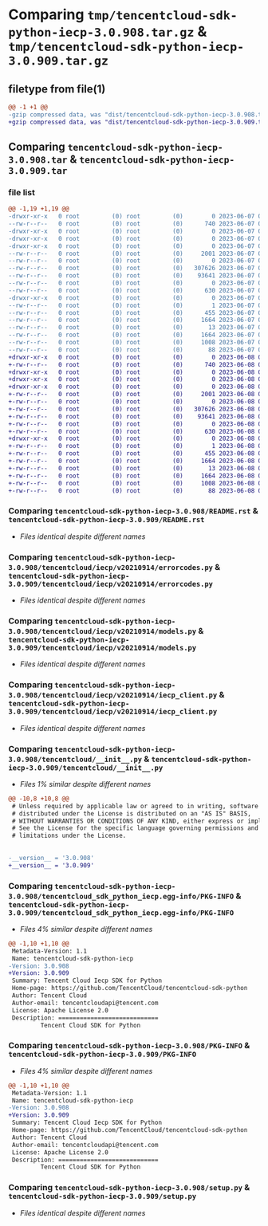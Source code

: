 # Comparing `tmp/tencentcloud-sdk-python-iecp-3.0.908.tar.gz` & `tmp/tencentcloud-sdk-python-iecp-3.0.909.tar.gz`

## filetype from file(1)

```diff
@@ -1 +1 @@
-gzip compressed data, was "dist/tencentcloud-sdk-python-iecp-3.0.908.tar", last modified: Wed Jun  7 00:26:13 2023, max compression
+gzip compressed data, was "dist/tencentcloud-sdk-python-iecp-3.0.909.tar", last modified: Thu Jun  8 00:27:03 2023, max compression
```

## Comparing `tencentcloud-sdk-python-iecp-3.0.908.tar` & `tencentcloud-sdk-python-iecp-3.0.909.tar`

### file list

```diff
@@ -1,19 +1,19 @@
-drwxr-xr-x   0 root         (0) root         (0)        0 2023-06-07 00:26:13.000000 tencentcloud-sdk-python-iecp-3.0.908/
--rw-r--r--   0 root         (0) root         (0)      740 2023-06-07 00:26:13.000000 tencentcloud-sdk-python-iecp-3.0.908/README.rst
-drwxr-xr-x   0 root         (0) root         (0)        0 2023-06-07 00:26:13.000000 tencentcloud-sdk-python-iecp-3.0.908/tencentcloud/
-drwxr-xr-x   0 root         (0) root         (0)        0 2023-06-07 00:26:13.000000 tencentcloud-sdk-python-iecp-3.0.908/tencentcloud/iecp/
-drwxr-xr-x   0 root         (0) root         (0)        0 2023-06-07 00:26:13.000000 tencentcloud-sdk-python-iecp-3.0.908/tencentcloud/iecp/v20210914/
--rw-r--r--   0 root         (0) root         (0)     2001 2023-06-07 00:26:13.000000 tencentcloud-sdk-python-iecp-3.0.908/tencentcloud/iecp/v20210914/errorcodes.py
--rw-r--r--   0 root         (0) root         (0)        0 2023-06-07 00:26:13.000000 tencentcloud-sdk-python-iecp-3.0.908/tencentcloud/iecp/v20210914/__init__.py
--rw-r--r--   0 root         (0) root         (0)   307626 2023-06-07 00:26:13.000000 tencentcloud-sdk-python-iecp-3.0.908/tencentcloud/iecp/v20210914/models.py
--rw-r--r--   0 root         (0) root         (0)    93641 2023-06-07 00:26:13.000000 tencentcloud-sdk-python-iecp-3.0.908/tencentcloud/iecp/v20210914/iecp_client.py
--rw-r--r--   0 root         (0) root         (0)        0 2023-06-07 00:26:13.000000 tencentcloud-sdk-python-iecp-3.0.908/tencentcloud/iecp/__init__.py
--rw-r--r--   0 root         (0) root         (0)      630 2023-06-07 00:26:13.000000 tencentcloud-sdk-python-iecp-3.0.908/tencentcloud/__init__.py
-drwxr-xr-x   0 root         (0) root         (0)        0 2023-06-07 00:26:13.000000 tencentcloud-sdk-python-iecp-3.0.908/tencentcloud_sdk_python_iecp.egg-info/
--rw-r--r--   0 root         (0) root         (0)        1 2023-06-07 00:26:13.000000 tencentcloud-sdk-python-iecp-3.0.908/tencentcloud_sdk_python_iecp.egg-info/dependency_links.txt
--rw-r--r--   0 root         (0) root         (0)      455 2023-06-07 00:26:13.000000 tencentcloud-sdk-python-iecp-3.0.908/tencentcloud_sdk_python_iecp.egg-info/SOURCES.txt
--rw-r--r--   0 root         (0) root         (0)     1664 2023-06-07 00:26:13.000000 tencentcloud-sdk-python-iecp-3.0.908/tencentcloud_sdk_python_iecp.egg-info/PKG-INFO
--rw-r--r--   0 root         (0) root         (0)       13 2023-06-07 00:26:13.000000 tencentcloud-sdk-python-iecp-3.0.908/tencentcloud_sdk_python_iecp.egg-info/top_level.txt
--rw-r--r--   0 root         (0) root         (0)     1664 2023-06-07 00:26:13.000000 tencentcloud-sdk-python-iecp-3.0.908/PKG-INFO
--rw-r--r--   0 root         (0) root         (0)     1008 2023-06-07 00:26:13.000000 tencentcloud-sdk-python-iecp-3.0.908/setup.py
--rw-r--r--   0 root         (0) root         (0)       88 2023-06-07 00:26:13.000000 tencentcloud-sdk-python-iecp-3.0.908/setup.cfg
+drwxr-xr-x   0 root         (0) root         (0)        0 2023-06-08 00:27:03.000000 tencentcloud-sdk-python-iecp-3.0.909/
+-rw-r--r--   0 root         (0) root         (0)      740 2023-06-08 00:27:02.000000 tencentcloud-sdk-python-iecp-3.0.909/README.rst
+drwxr-xr-x   0 root         (0) root         (0)        0 2023-06-08 00:27:03.000000 tencentcloud-sdk-python-iecp-3.0.909/tencentcloud/
+drwxr-xr-x   0 root         (0) root         (0)        0 2023-06-08 00:27:03.000000 tencentcloud-sdk-python-iecp-3.0.909/tencentcloud/iecp/
+drwxr-xr-x   0 root         (0) root         (0)        0 2023-06-08 00:27:03.000000 tencentcloud-sdk-python-iecp-3.0.909/tencentcloud/iecp/v20210914/
+-rw-r--r--   0 root         (0) root         (0)     2001 2023-06-08 00:27:02.000000 tencentcloud-sdk-python-iecp-3.0.909/tencentcloud/iecp/v20210914/errorcodes.py
+-rw-r--r--   0 root         (0) root         (0)        0 2023-06-08 00:27:02.000000 tencentcloud-sdk-python-iecp-3.0.909/tencentcloud/iecp/v20210914/__init__.py
+-rw-r--r--   0 root         (0) root         (0)   307626 2023-06-08 00:27:02.000000 tencentcloud-sdk-python-iecp-3.0.909/tencentcloud/iecp/v20210914/models.py
+-rw-r--r--   0 root         (0) root         (0)    93641 2023-06-08 00:27:02.000000 tencentcloud-sdk-python-iecp-3.0.909/tencentcloud/iecp/v20210914/iecp_client.py
+-rw-r--r--   0 root         (0) root         (0)        0 2023-06-08 00:27:02.000000 tencentcloud-sdk-python-iecp-3.0.909/tencentcloud/iecp/__init__.py
+-rw-r--r--   0 root         (0) root         (0)      630 2023-06-08 00:27:02.000000 tencentcloud-sdk-python-iecp-3.0.909/tencentcloud/__init__.py
+drwxr-xr-x   0 root         (0) root         (0)        0 2023-06-08 00:27:03.000000 tencentcloud-sdk-python-iecp-3.0.909/tencentcloud_sdk_python_iecp.egg-info/
+-rw-r--r--   0 root         (0) root         (0)        1 2023-06-08 00:27:03.000000 tencentcloud-sdk-python-iecp-3.0.909/tencentcloud_sdk_python_iecp.egg-info/dependency_links.txt
+-rw-r--r--   0 root         (0) root         (0)      455 2023-06-08 00:27:03.000000 tencentcloud-sdk-python-iecp-3.0.909/tencentcloud_sdk_python_iecp.egg-info/SOURCES.txt
+-rw-r--r--   0 root         (0) root         (0)     1664 2023-06-08 00:27:03.000000 tencentcloud-sdk-python-iecp-3.0.909/tencentcloud_sdk_python_iecp.egg-info/PKG-INFO
+-rw-r--r--   0 root         (0) root         (0)       13 2023-06-08 00:27:03.000000 tencentcloud-sdk-python-iecp-3.0.909/tencentcloud_sdk_python_iecp.egg-info/top_level.txt
+-rw-r--r--   0 root         (0) root         (0)     1664 2023-06-08 00:27:03.000000 tencentcloud-sdk-python-iecp-3.0.909/PKG-INFO
+-rw-r--r--   0 root         (0) root         (0)     1008 2023-06-08 00:27:02.000000 tencentcloud-sdk-python-iecp-3.0.909/setup.py
+-rw-r--r--   0 root         (0) root         (0)       88 2023-06-08 00:27:03.000000 tencentcloud-sdk-python-iecp-3.0.909/setup.cfg
```

### Comparing `tencentcloud-sdk-python-iecp-3.0.908/README.rst` & `tencentcloud-sdk-python-iecp-3.0.909/README.rst`

 * *Files identical despite different names*

### Comparing `tencentcloud-sdk-python-iecp-3.0.908/tencentcloud/iecp/v20210914/errorcodes.py` & `tencentcloud-sdk-python-iecp-3.0.909/tencentcloud/iecp/v20210914/errorcodes.py`

 * *Files identical despite different names*

### Comparing `tencentcloud-sdk-python-iecp-3.0.908/tencentcloud/iecp/v20210914/models.py` & `tencentcloud-sdk-python-iecp-3.0.909/tencentcloud/iecp/v20210914/models.py`

 * *Files identical despite different names*

### Comparing `tencentcloud-sdk-python-iecp-3.0.908/tencentcloud/iecp/v20210914/iecp_client.py` & `tencentcloud-sdk-python-iecp-3.0.909/tencentcloud/iecp/v20210914/iecp_client.py`

 * *Files identical despite different names*

### Comparing `tencentcloud-sdk-python-iecp-3.0.908/tencentcloud/__init__.py` & `tencentcloud-sdk-python-iecp-3.0.909/tencentcloud/__init__.py`

 * *Files 1% similar despite different names*

```diff
@@ -10,8 +10,8 @@
 # Unless required by applicable law or agreed to in writing, software
 # distributed under the License is distributed on an "AS IS" BASIS,
 # WITHOUT WARRANTIES OR CONDITIONS OF ANY KIND, either express or implied.
 # See the License for the specific language governing permissions and
 # limitations under the License.
 
 
-__version__ = '3.0.908'
+__version__ = '3.0.909'
```

### Comparing `tencentcloud-sdk-python-iecp-3.0.908/tencentcloud_sdk_python_iecp.egg-info/PKG-INFO` & `tencentcloud-sdk-python-iecp-3.0.909/tencentcloud_sdk_python_iecp.egg-info/PKG-INFO`

 * *Files 4% similar despite different names*

```diff
@@ -1,10 +1,10 @@
 Metadata-Version: 1.1
 Name: tencentcloud-sdk-python-iecp
-Version: 3.0.908
+Version: 3.0.909
 Summary: Tencent Cloud Iecp SDK for Python
 Home-page: https://github.com/TencentCloud/tencentcloud-sdk-python
 Author: Tencent Cloud
 Author-email: tencentcloudapi@tencent.com
 License: Apache License 2.0
 Description: ============================
         Tencent Cloud SDK for Python
```

### Comparing `tencentcloud-sdk-python-iecp-3.0.908/PKG-INFO` & `tencentcloud-sdk-python-iecp-3.0.909/PKG-INFO`

 * *Files 4% similar despite different names*

```diff
@@ -1,10 +1,10 @@
 Metadata-Version: 1.1
 Name: tencentcloud-sdk-python-iecp
-Version: 3.0.908
+Version: 3.0.909
 Summary: Tencent Cloud Iecp SDK for Python
 Home-page: https://github.com/TencentCloud/tencentcloud-sdk-python
 Author: Tencent Cloud
 Author-email: tencentcloudapi@tencent.com
 License: Apache License 2.0
 Description: ============================
         Tencent Cloud SDK for Python
```

### Comparing `tencentcloud-sdk-python-iecp-3.0.908/setup.py` & `tencentcloud-sdk-python-iecp-3.0.909/setup.py`

 * *Files identical despite different names*

